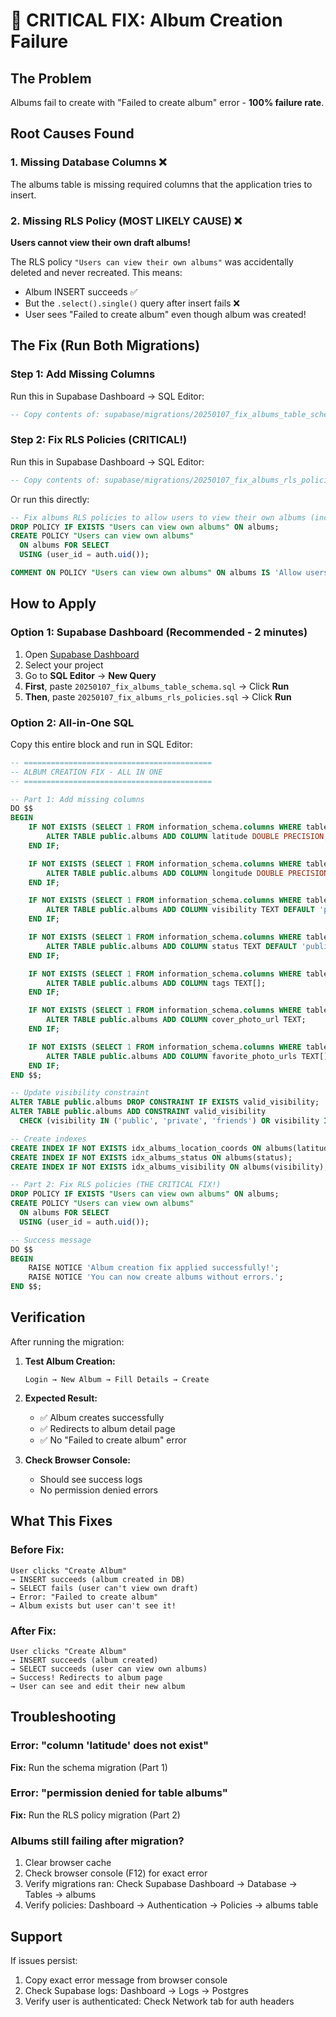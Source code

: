 # 🚨 CRITICAL FIX: Album Creation Failure

## The Problem

Albums fail to create with "Failed to create album" error - **100% failure rate**.

## Root Causes Found

### 1. Missing Database Columns ❌
The albums table is missing required columns that the application tries to insert.

### 2. Missing RLS Policy (MOST LIKELY CAUSE) ❌
**Users cannot view their own draft albums!**

The RLS policy `"Users can view their own albums"` was accidentally deleted and never recreated. This means:
- Album INSERT succeeds ✅
- But the `.select().single()` query after insert fails ❌
- User sees "Failed to create album" even though album was created!

## The Fix (Run Both Migrations)

### Step 1: Add Missing Columns

Run this in Supabase Dashboard → SQL Editor:

```sql
-- Copy contents of: supabase/migrations/20250107_fix_albums_table_schema.sql
```

### Step 2: Fix RLS Policies (CRITICAL!)

Run this in Supabase Dashboard → SQL Editor:

```sql
-- Copy contents of: supabase/migrations/20250107_fix_albums_rls_policies.sql
```

Or run this directly:

```sql
-- Fix albums RLS policies to allow users to view their own albums (including drafts)
DROP POLICY IF EXISTS "Users can view own albums" ON albums;
CREATE POLICY "Users can view own albums"
  ON albums FOR SELECT
  USING (user_id = auth.uid());

COMMENT ON POLICY "Users can view own albums" ON albums IS 'Allow users to view all their own albums including drafts';
```

## How to Apply

### Option 1: Supabase Dashboard (Recommended - 2 minutes)

1. Open [Supabase Dashboard](https://supabase.com/dashboard)
2. Select your project
3. Go to **SQL Editor** → **New Query**
4. **First**, paste `20250107_fix_albums_table_schema.sql` → Click **Run**
5. **Then**, paste `20250107_fix_albums_rls_policies.sql` → Click **Run**

### Option 2: All-in-One SQL

Copy this entire block and run in SQL Editor:

```sql
-- ==========================================
-- ALBUM CREATION FIX - ALL IN ONE
-- ==========================================

-- Part 1: Add missing columns
DO $$
BEGIN
    IF NOT EXISTS (SELECT 1 FROM information_schema.columns WHERE table_schema = 'public' AND table_name = 'albums' AND column_name = 'latitude') THEN
        ALTER TABLE public.albums ADD COLUMN latitude DOUBLE PRECISION;
    END IF;

    IF NOT EXISTS (SELECT 1 FROM information_schema.columns WHERE table_schema = 'public' AND table_name = 'albums' AND column_name = 'longitude') THEN
        ALTER TABLE public.albums ADD COLUMN longitude DOUBLE PRECISION;
    END IF;

    IF NOT EXISTS (SELECT 1 FROM information_schema.columns WHERE table_schema = 'public' AND table_name = 'albums' AND column_name = 'visibility') THEN
        ALTER TABLE public.albums ADD COLUMN visibility TEXT DEFAULT 'public';
    END IF;

    IF NOT EXISTS (SELECT 1 FROM information_schema.columns WHERE table_schema = 'public' AND table_name = 'albums' AND column_name = 'status') THEN
        ALTER TABLE public.albums ADD COLUMN status TEXT DEFAULT 'published' CHECK (status IN ('draft', 'published'));
    END IF;

    IF NOT EXISTS (SELECT 1 FROM information_schema.columns WHERE table_schema = 'public' AND table_name = 'albums' AND column_name = 'tags') THEN
        ALTER TABLE public.albums ADD COLUMN tags TEXT[];
    END IF;

    IF NOT EXISTS (SELECT 1 FROM information_schema.columns WHERE table_schema = 'public' AND table_name = 'albums' AND column_name = 'cover_photo_url') THEN
        ALTER TABLE public.albums ADD COLUMN cover_photo_url TEXT;
    END IF;

    IF NOT EXISTS (SELECT 1 FROM information_schema.columns WHERE table_schema = 'public' AND table_name = 'albums' AND column_name = 'favorite_photo_urls') THEN
        ALTER TABLE public.albums ADD COLUMN favorite_photo_urls TEXT[];
    END IF;
END $$;

-- Update visibility constraint
ALTER TABLE public.albums DROP CONSTRAINT IF EXISTS valid_visibility;
ALTER TABLE public.albums ADD CONSTRAINT valid_visibility
  CHECK (visibility IN ('public', 'private', 'friends') OR visibility IS NULL);

-- Create indexes
CREATE INDEX IF NOT EXISTS idx_albums_location_coords ON albums(latitude, longitude) WHERE latitude IS NOT NULL AND longitude IS NOT NULL;
CREATE INDEX IF NOT EXISTS idx_albums_status ON albums(status);
CREATE INDEX IF NOT EXISTS idx_albums_visibility ON albums(visibility);

-- Part 2: Fix RLS policies (THE CRITICAL FIX!)
DROP POLICY IF EXISTS "Users can view own albums" ON albums;
CREATE POLICY "Users can view own albums"
  ON albums FOR SELECT
  USING (user_id = auth.uid());

-- Success message
DO $$
BEGIN
    RAISE NOTICE 'Album creation fix applied successfully!';
    RAISE NOTICE 'You can now create albums without errors.';
END $$;
```

## Verification

After running the migration:

1. **Test Album Creation:**
   ```
   Login → New Album → Fill Details → Create
   ```

2. **Expected Result:**
   - ✅ Album creates successfully
   - ✅ Redirects to album detail page
   - ✅ No "Failed to create album" error

3. **Check Browser Console:**
   - Should see success logs
   - No permission denied errors

## What This Fixes

### Before Fix:
```
User clicks "Create Album"
→ INSERT succeeds (album created in DB)
→ SELECT fails (user can't view own draft)
→ Error: "Failed to create album"
→ Album exists but user can't see it!
```

### After Fix:
```
User clicks "Create Album"
→ INSERT succeeds (album created)
→ SELECT succeeds (user can view own albums)
→ Success! Redirects to album page
→ User can see and edit their new album
```

## Troubleshooting

### Error: "column 'latitude' does not exist"
**Fix:** Run the schema migration (Part 1)

### Error: "permission denied for table albums"
**Fix:** Run the RLS policy migration (Part 2)

### Albums still failing after migration?
1. Clear browser cache
2. Check browser console (F12) for exact error
3. Verify migrations ran: Check Supabase Dashboard → Database → Tables → albums
4. Verify policies: Dashboard → Authentication → Policies → albums table

## Support

If issues persist:
1. Copy exact error message from browser console
2. Check Supabase logs: Dashboard → Logs → Postgres
3. Verify user is authenticated: Check Network tab for auth headers
